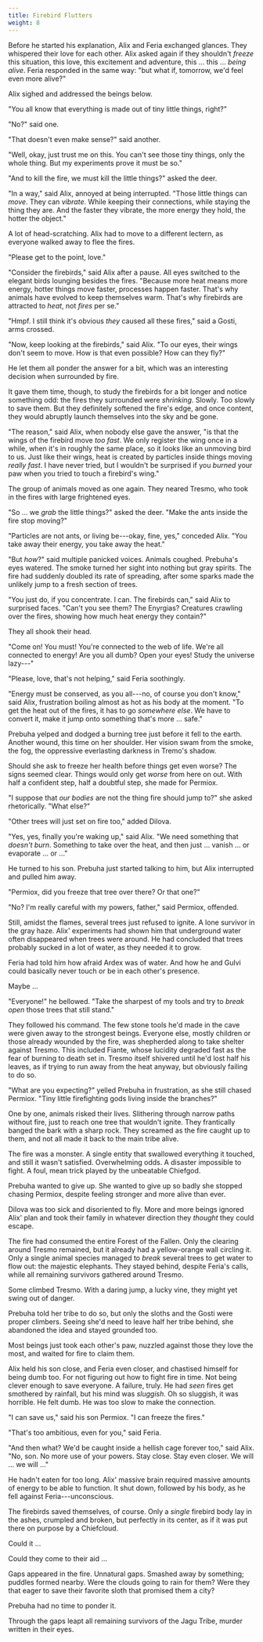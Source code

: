 ```yaml
---
title: Firebird Flutters
weight: 8
---
```

Before he started his explanation, Alix and Feria exchanged glances. They whispered their love for each other. Alix asked again if they shouldn't _freeze_ this situation, this love, this excitement and adventure, this ... this ... _being alive_. Feria responded in the same way: "but what if, tomorrow, we'd feel even more alive?"

Alix sighed and addressed the beings below.

"You all know that everything is made out of tiny little things, right?"

"No?" said one.

"That doesn't even make sense?" said another.

"Well, okay, just trust me on this. You can't see those tiny things, only the whole thing. But my experiments prove it must be so."

"And to kill the fire, we must kill the little things?" asked the deer.

"In a way," said Alix, annoyed at being interrupted. "Those little things can _move_. They can _vibrate_. While keeping their connections, while staying the thing they are. And the faster they vibrate, the more energy they hold, the hotter the object."

A lot of head-scratching. Alix had to move to a different lectern, as everyone walked away to flee the fires.

"Please get to the point, love."

"Consider the firebirds," said Alix after a pause. All eyes switched to the elegant birds lounging besides the fires. "Because more heat means more energy, hotter things move faster, processes happen faster. That's why animals have evolved to keep themselves warm. That's why firebirds are attracted to _heat_, not _fires_ per se."

"Hmpf. I still think it's obvious _they_ caused all these fires," said a Gosti, arms crossed.

"Now, keep looking at the firebirds," said Alix. "To our eyes, their wings don't seem to move. How is that even possible? How can they fly?"

He let them all ponder the answer for a bit, which was an interesting decision when surrounded by fire.

It gave them time, though, to study the firebirds for a bit longer and notice something odd: the fires they surrounded were _shrinking_. Slowly. Too slowly to save them. But they definitely softened the fire's edge, and once content, they would abruptly launch themselves into the sky and be gone.

"The reason," said Alix, when nobody else gave the answer, "is that the wings of the firebird move _too fast_. We only register the wing once in a while, when it's in roughly the same place, so it looks like an unmoving bird to us. Just like their wings, heat is created by particles inside things moving _really fast_. I have never tried, but I wouldn't be surprised if you _burned_ your paw when you tried to touch a firebird's wing."

The group of animals moved as one again. They neared Tresmo, who took in the fires with large frightened eyes. 

"So ... we _grab_ the little things?" asked the deer. "Make the ants inside the fire stop moving?"

"Particles are not ants, or living be---okay, fine, yes," conceded Alix. "You take away their energy, you take away the heat."

"But _how_?" said multiple panicked voices. Animals coughed. Prebuha's eyes watered. The smoke turned her sight into nothing but gray spirits. The fire had suddenly doubled its rate of spreading, after some sparks made the unlikely jump to a fresh section of trees. 

"You just do, if you concentrate. I can. The firebirds can," said Alix to surprised faces. "Can't you see them? The Enyrgias? Creatures crawling over the fires, showing how much heat energy they contain?"

They all shook their head.

"Come on! You must! You're connected to the web of life. We're all connected to energy! Are you all dumb? Open your eyes! Study the universe lazy---"

"Please, love, that's not helping," said Feria soothingly.

"Energy must be conserved, as you all---no, of course you don't know," said Alix, frustration boiling almost as hot as his body at the moment. "To get the heat out of the fires, it has to go _somewhere else_. We have to convert it, make it jump onto something that's more ... safe."

Prebuha yelped and dodged a burning tree just before it fell to the earth. Another wound, this time on her shoulder. Her vision swam from the smoke, the fog, the oppressive everlasting darkness in Tremo's shadow. 

Should she ask to freeze her health before things get even worse? The signs seemed clear. Things would only get _worse_ from here on out. With half a confident step, half a doubtful step, she made for Permiox.

"I suppose that _our bodies_ are not the thing fire should jump to?" she asked rhetorically. "What else?"

"Other trees will just set on fire too," added Dilova.

"Yes, yes, finally you're waking up," said Alix. "We need something that _doesn't burn_. Something to take over the heat, and then just ... vanish ... or evaporate ... or ..."

He turned to his son. Prebuha just started talking to him, but Alix interrupted and pulled him away.

"Permiox, did you freeze that tree over there? Or that one?"

"No? I'm really careful with my powers, father," said Permiox, offended.

Still, amidst the flames, several trees just refused to ignite. A lone survivor in the gray haze. Alix' experiments had shown him that underground water often disappeared when trees were around. He had concluded that trees probably sucked in a lot of water, as they needed it to grow. 

Feria had told him how afraid Ardex was of water. And how he and Gulvi could basically never touch or be in each other's presence.

Maybe ...

"Everyone!" he bellowed. "Take the sharpest of my tools and try to _break open_ those trees that still stand."

They followed his command. The few stone tools he'd made in the cave were given away to the strongest beings. Everyone else, mostly children or those already wounded by the fire, was shepherded along to take shelter against Tresmo. This included Fiante, whose lucidity degraded fast as the fear of burning to death set in. Tresmo itself shivered until he'd lost half his leaves, as if trying to run away from the heat anyway, but obviously failing to do so.

"What are you expecting?" yelled Prebuha in frustration, as she still chased Permiox. "Tiny little firefighting gods living inside the branches?"

One by one, animals risked their lives. Slithering through narrow paths without fire, just to reach one tree that wouldn't ignite. They frantically banged the bark with a sharp rock. They screamed as the fire caught up to them, and not all made it back to the main tribe alive.

The fire was a monster. A single entity that swallowed everything it touched, and still it wasn't satisfied. Overwhelming odds. A disaster impossible to fight. A foul, mean trick played by the unbeatable Chiefgod. 

Prebuha wanted to give up. She wanted to give up so badly she stopped chasing Permiox, despite feeling stronger and more alive than ever. 

Dilova was too sick and disoriented to fly. More and more beings ignored Alix' plan and took their family in whatever direction they _thought_ they could escape.

The fire had consumed the entire Forest of the Fallen. Only the clearing around Tresmo remained, but it already had a yellow-orange wall circling it. Only a single animal species managed to _break_ several trees to get water to flow out: the majestic elephants. They stayed behind, despite Feria's calls, while all remaining survivors gathered around Tresmo. 

Some climbed Tresmo. With a daring jump, a lucky vine, they might yet swing out of danger. 

Prebuha told her tribe to do so, but only the sloths and the Gosti were proper climbers. Seeing she'd need to leave half her tribe behind, she abandoned the idea and stayed grounded too.

Most beings just took each other's paw, nuzzled against those they love the most, and waited for fire to claim them.

Alix held his son close, and Feria even closer, and chastised himself for being dumb too. For not figuring out how to fight fire in time. Not being clever enough to save everyone. A failure, truly. He had _seen_ fires get smothered by rainfall, but his mind was _sluggish_. Oh so sluggish, it was horrible. He felt dumb. He was too slow to make the connection.

"I can save us," said his son Permiox. "I can freeze the fires."

"That's too ambitious, even for you," said Feria.

"And then what? We'd be caught inside a hellish cage forever too," said Alix. "No, son. No more use of your powers. Stay close. Stay even closer. We will ... we will ..."

He hadn't eaten for too long. Alix' massive brain required massive amounts of energy to be able to function. It shut down, followed by his body, as he fell against Feria---unconscious.

The firebirds saved themselves, of course. Only a _single_ firebird body lay in the ashes, crumpled and broken, but perfectly in its center, as if it was put there on purpose by a Chiefcloud.

Could it ...

Could they come to their aid ...

Gaps appeared in the fire. Unnatural gaps. Smashed away by something; puddles formed nearby. Were the clouds going to rain for them? Were they that eager to save their favorite sloth that promised them a city?

Prebuha had no time to ponder it.

Through the gaps leapt all remaining survivors of the Jagu Tribe, murder written in their eyes.